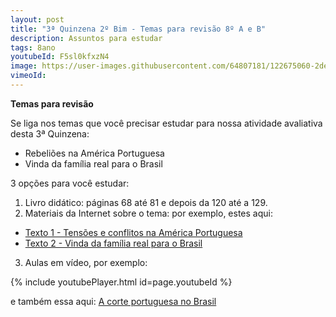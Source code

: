 ```yaml
---
layout: post
title: "3ª Quinzena 2º Bim - Temas para revisão 8º A e B"
description: Assuntos para estudar
tags: 8ano
youtubeId: F5sl0kfxzN4
image: https://user-images.githubusercontent.com/64807181/122675060-2dedb580-d1ae-11eb-87df-96bc65af255f.png
vimeoId: 
---
```


**Temas para revisão**

Se liga nos temas que você precisar estudar para nossa atividade avaliativa desta 3ª Quinzena:

- Rebeliões na América Portuguesa
- Vinda da família real para o Brasil

3 opções para você estudar:

1. Livro didático: páginas 68 até 81 e depois da 120 até a 129.
2. Materiais da Internet sobre o tema: por exemplo, estes aqui: 
- [Texto 1 - Tensões e conflitos na América Portuguesa](https://renataquartieri.com/vestibular-2/exercicios/tensoes-e-conflitos-na-america-portuguesa/)
- [Texto 2 - Vinda da família real para o Brasil](https://www.todamateria.com.br/a-vinda-da-familia-real-para-o-brasil/)
3. Aulas em vídeo, por exemplo:

{% include youtubePlayer.html id=page.youtubeId %}

e também essa aqui: [A corte portuguesa no Brasil](https://www.youtube.com/watch?v=VljivrR378M)


